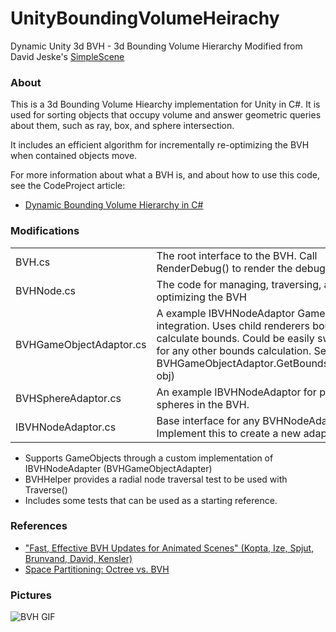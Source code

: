 # UnityBoundingVolumeHeirachy
Dynamic Unity 3d BVH - 3d Bounding Volume Hierarchy
Modified from David Jeske's [SimpleScene](https://github.com/jeske/SimpleScene/tree/master/SimpleScene/Util/ssBVH)

### About

This is a 3d Bounding Volume Hiearchy implementation for Unity in C#. It is used for sorting objects that occupy 
volume and answer geometric queries about them, such as ray, box, and sphere intersection. 

It includes an efficient algorithm for incrementally re-optimizing the BVH when contained objects move. 

For more information about what a BVH is, and about how to use this code, see the CodeProject article:

* [Dynamic Bounding Volume Hierarchy in C#](https://www.codeproject.com/Articles/832957/Dynamic-Bounding-Volume-Hiearchy-in-Csharp)

### Modifications

<table>
<tr>
<td>BVH.cs</td>
<td> The root interface to the BVH. Call RenderDebug() to render the debug bounds.</td></tr>
<tr>
<td>BVHNode.cs</td>
<td> The code for managing, traversing, and optimizing the BVH </td></tr>
<tr>
<td>BVHGameObjectAdaptor.cs</td>
<td> A example IBVHNodeAdaptor GameObject integration. Uses child renderers bounds to calculate bounds. Could be easily swapped out for any other bounds calculation. See BVHGameObjectAdaptor.GetBounds(GameObject obj)</td></tr>
<tr>
<td>BVHSphereAdaptor.cs</td>
<td> An example IBVHNodeAdaptor for placing spheres in the BVH.</td></tr>
<tr>
<td>IBVHNodeAdaptor.cs</td>
<td> Base interface for any BVHNodeAdaptor. Implement this to create a new adaptor.</td></tr>
</table>

- Supports GameObjects through a custom implementation of IBVHNodeAdapter (BVHGameObjectAdapter) 
- BVHHelper provides a radial node traversal test to be used with Traverse()
- Includes some tests that can be used as a starting reference.

### References

* ["Fast, Effective BVH Updates for Animated Scenes" (Kopta, Ize, Spjut, Brunvand, David, Kensler)](https://github.com/jeske/SimpleScene/blob/master/SimpleScene/Util/ssBVH/docs/BVH_fast_effective_updates_for_animated_scenes.pdf)
* [Space Partitioning: Octree vs. BVH](http://thomasdiewald.com/blog/?p=1488)

### Pictures
![BVH GIF](https://media.giphy.com/media/ZaomLtyboZSp9zl6WY/giphy.gif)
